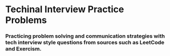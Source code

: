 # Techinal Interview Practice Problems

### Practicing problem solving and communication strategies with tech interview style questions from sources such as LeetCode and Exercism.
